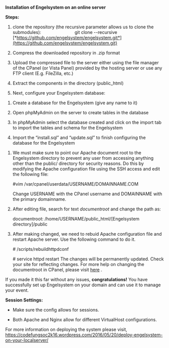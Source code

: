 **Installation of Engelsystem on an online server**

**Steps:**

1.  clone the repository (the recursive parameter allows us to clone the submodules):                           git clone --recursive [*https://github.com/engelsystem/engelsystem.git*](https://github.com/engelsystem/engelsystem.git)

2.  Compress the downloaded repository in .zip format

3.  Upload the compressed file to the server either using the file manager of the CPanel (or Vista Panel) provided by the hosting server or use any FTP client (E.g. FileZilla, etc.)

4.  Extract the components in the directory (public\_html)

5.  Next, configure your Engelsystem database:

<!-- -->

1.  Create a database for the Engelsystem (give any name to it)

2.  Open phpMyAdmin on the server to create tables in the database

3.  In phpMyAdmin select the database created and click on the import tab to import the tables and schema for the Engelsystem

4.  Import the “install.sql” and “update.sql” to finish configuring the database for the Engelsystem

<!-- -->

1.  We must make sure to point our Apache document root to the Engelsystem directory to prevent any user from accessing anything other than the public/ directory for security reasons. Do this by modifying the Apache configuration file using the SSH access and edit the following file:

    \#vim /var/cpanel/userdata/USERNAME/DOMAINNAME.COM

    Change USERNAME with the CPanel username and DOMAINNAME with the primary domainname.

2.  After editing file, search for text *documentroot* and change the path as:

    documentroot: /home/USERNAME/public\_html/\[Engelsystem directory\]/public

3.  After making changed, we need to rebuid Apache configuration file and restart Apache server. Use the following command to do it.

    \# /scripts/rebuildhttpdconf

    \# service httpd restart
    The changes will be permanently updated. Check your site for reflecting changes. For more help on changing the documentroot in CPanel, please visit [here](http://tecadmin.net/how-to-change-document-root-of-primary-domain-in-cpanel/) .

If you made it this far without any issues, **congratulations!** You have successfully set up Engelsystem on your domain and can use it to manage your event.

**Session Settings:**

-   Make sure the config allows for sessions.

-   Both Apache and Nginx allow for different VirtualHost configurations.

For more information on deploying the system please visit, https://codefungsoc2k16.wordpress.com/2016/05/20/deploy-engelsystem-on-your-localserver/
